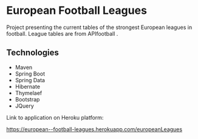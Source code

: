 # European Football Leagues

Project presenting the current tables of the strongest European leagues in football. League tables are from APIfootball .

## Technologies
* Maven
* Spring Boot
* Spring Data
* Hibernate
* Thymelaef
* Bootstrap
* JQuery

Link to application on Heroku platform:

https://european--football-leagues.herokuapp.com/europeanLeagues

